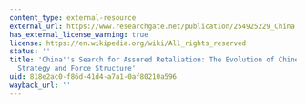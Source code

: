 ```yaml
---
content_type: external-resource
external_url: https://www.researchgate.net/publication/254925229_China's_Search_for_Assured_Retaliation_The_Evolution_of_Chinese_Nuclear_Strategy_and_Force_Structure
has_external_license_warning: true
license: https://en.wikipedia.org/wiki/All_rights_reserved
status: ''
title: 'China''s Search for Assured Retaliation: The Evolution of Chinese Nuclear
  Strategy and Force Structure'
uid: 818e2ac0-f86d-41d4-a7a1-0af80210a596
wayback_url: ''
---
```

